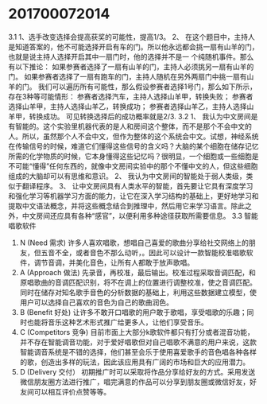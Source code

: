 # 201700072014
3.1
  1、选手改变选择会提高获奖的可能性，提高1/3。
  2、	在这个题目中，主持人是知道答案的，他不可能选择开启有车的门。所以他永远都会挑一扇有山羊的门，也就是说主持人选择开启其中一扇门时，他的选择并不是一      个纯随机事件。那么有以下推论：
  如果参赛者选择了一扇有山羊的门，主持人必须挑另一扇有山羊的门。 
  如果参赛者选择了一扇有跑车的门，主持人随机在另外两扇门中挑一扇有山羊的门。
  我们可以遍历所有可能性，那么假设参赛者选择1号门，那么如下所示，存在3种等可能情形：
  参赛者选择汽车，主持人选择山羊甲，转换失败；
  参赛者选择山羊甲，主持人选择山羊乙，转换成功；
  参赛者选择山羊乙，主持人选择山羊甲，转换成功。
  可见转换选择后的成功概率就是2/3.
3.2
1、	我认为中文房间是有智能的。这个实验里机器代表的是人和房间这个整体，而不是那个不会中文的人。所以，虽然那个人不会中文，但作为整体的这个系统会中文。试想，神经系统在传输信号的时候，难道它们懂得这些信号的含义吗？大脑的某个细胞在储存记忆所需的化学物质的时候，它本身懂得这些记忆吗？很明显，一个细胞或一些细胞是不可能“懂得”任何东西的，就像中文房间实验中的那个不懂中文的人，但这些细胞组成的大脑却可以有思维和意识。
2、	我认为中文房间的智能处于弱人类级，类似于翻译程序。
3、	让中文房间具有人类水平的智能，首先要让它具有深度学习和强化学习等机器学习方面的能力，让它在深入学习结构的基础上，更好地学习和提取中文语法概念，并将这些概念结合到推理中，然后用它来学习语言。除此之外，中文房间还应具有各种“感官”，以便利用多种途径获取所需要信息。
3.3
智能唱歌软件
1) N (Need 需求)
许多人喜欢唱歌，想唱自己喜爱的歌曲分享给社交网络上的朋友，但五音不全，或者音色不那么动听，。因此可以设计一款智能校准唱歌软件，调节音调，并美化音色，让所有人都敢于放声歌唱。
2) A (Approach 做法)
先录音，再校准，最后输出。校准过程采取音调匹配，和原唱歌曲的音调匹配识别，将不在调上的位置进行调整校准，使之音调匹配。同时在储存对知名歌手音色的分析数据的基础上，利用这些数据建立模型，使用户可以选择自己喜欢的音色为自己的歌曲润色。
3) B (Benefit 好处)
让许多不敢开口唱歌的用户敢于歌唱，享受唱歌的乐趣；同时也能将音乐这种艺术形式推广给更多人，让他们享受音乐。
4) C (Competitors 竞争)
目前市面上大部分k歌软件都只有打分或者混音功能，并不存在智能调音功能，对于爱好唱歌但对自己唱歌不满意的用户来说，这款智能调音系统是不错的选择，他们甚至会乐于使用喜爱歌手的音色唱各种各样的歌，创造出多样的玩法，因此该应用具有广阔的市场和巨大的应用潜力。
5) D (Delivery 交付）
初期推广时可以采取将作品分享给好友的方式。采用发送微信朋友圈方法进行推广，唱完满意的作品可以分享到朋友圈或微信好友，好友间可以相互评价点赞等等。
